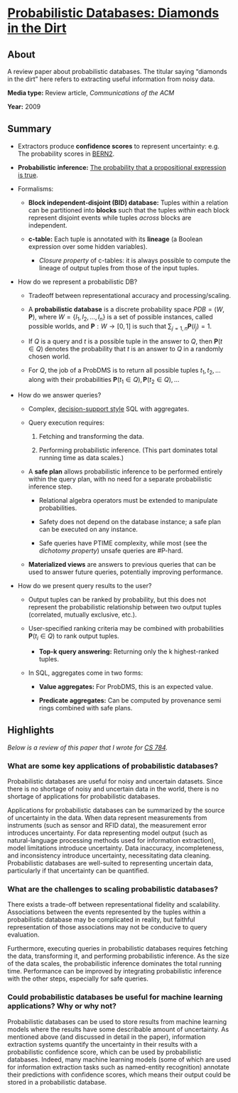 # [Probabilistic Databases: Diamonds in the Dirt](https://cs.stanford.edu/people/chrismre/papers/cacm-paper-full.pdf)

## About

A review paper about probabilistic databases.
The titular saying “diamonds in the dirt” here refers to extracting useful information from noisy data.

**Media type:** Review article, *Communications of the ACM*

**Year:** 2009

## Summary

- Extractors produce **confidence scores** to represent uncertainty: e.g. The probability scores in [BERN2](http://bern2.korea.ac.kr/).

- **Probabilistic inference:** [The probability that a propositional expression is true](https://core.ac.uk/download/pdf/82296807.pdf).

- Formalisms:

    - **Block independent-disjoint (BID) database:** Tuples within a relation can be partitioned into **blocks** such that the tuples *within* each block represent disjoint events while tuples *across* blocks are independent.

    - **c-table:** Each tuple is annotated with its **lineage** (a Boolean expression over some hidden variables).

        - *Closure property* of c-tables: it is always possible to compute the lineage of output tuples from those of the input tuples.

- How do we represent a probabilistic DB?

    - Tradeoff between representational accuracy and processing/scaling.

    - A **probabilistic database** is a discrete probability space $PDB=(W,\mathbf{P})$, where $W=\{I_1,I_2,\dots,I_n\}$ is a set of possible instances, called possible worlds, and $\mathbf{P}:W\to[0,1]$ is such that $\sum_{j=1,n}\mathbf{P}(I_j)=1$.

    - If $Q$ is a query and $t$ is a possible tuple in the answer to $Q$, then $\mathbf{P}(t\in Q)$ denotes the probability that $t$ is an answer to $Q$ in a randomly chosen world.

    - For $Q$, the job of a ProbDMS is to return all possible tuples $t_1,t_2,\dots$ along with their probabilities $\mathbf{P}(t_1\in Q),\mathbf{P}(t_2\in Q),\dots$

- How do we answer queries?

    - Complex, [decision-support style](https://en.wikipedia.org/wiki/Decision_support_system) SQL with aggregates.

    - Query execution requires:

        1. Fetching and transforming the data.

        2. Performing probabilistic inference. (This part dominates total running time as data scales.)

    - A **safe plan** allows probabilistic inference to be performed entirely within the query plan, with no need for a separate probabilistic inference step.

        - Relational algebra operators must be extended to manipulate probabilities.

        - Safety does not depend on the database instance; a safe plan can be executed on any instance.

        - Safe queries have PTIME complexity, while most (see the *dichotomy property*) unsafe queries are #P-hard.

    - **Materialized views** are answers to previous queries that can be used to answer future queries, potentially improving performance.

- How do we present query results to the user?

    - Output tuples can be ranked by probability, but this does not represent the probabilistic relationship between two output tuples (correlated, mutually exclusive, etc.).

    - User-specified ranking criteria may be combined with probabilities $\mathbf{P}(t_i\in Q)$ to rank output tuples.

        - **Top-k query answering:** Returning only the k highest-ranked tuples.

    - In SQL, aggregates come in two forms:

        - **Value aggregates:** For ProbDMS, this is an expected value.

        - **Predicate aggregates:** Can be computed by provenance semi rings combined with safe plans.


## Highlights

_Below is a review of this paper that I wrote for [CS 784](https://pages.cs.wisc.edu/~paris/cs784-s22/)._

### What are some key applications of probabilistic databases?

Probabilistic databases are useful for noisy and uncertain datasets.
Since there is no shortage of noisy and uncertain data in the world, there is no shortage of applications for probabilistic databases.

Applications for probabilistic databases can be summarized by the source of uncertainty in the data.
When data represent measurements from instruments (such as sensor and RFID data), the measurement error introduces uncertainty.
For data representing model output (such as natural-language processing methods used for information extraction), model limitations introduce uncertainty.
Data inaccuracy, incompleteness, and inconsistency introduce uncertainty, necessitating data cleaning.
Probabilistic databases are well-suited to representing uncertain data, particularly if that uncertainty can be quantified.

### What are the challenges to scaling probabilistic databases?

There exists a trade-off between representational fidelity and scalability.
Associations between the events represented by the tuples within a probabilistic database may be complicated in reality, but faithful representation of those associations may not be conducive to query evaluation.

Furthermore, executing queries in probabilistic databases requires fetching the data, transforming it, and performing probabilistic inference.
As the size of the data scales, the probabilistic inference dominates the total running time.
Performance can be improved by integrating probabilistic inference with the other steps, especially for safe queries.

### Could probabilistic databases be useful for machine learning applications? Why or why not?

Probabilistic databases can be used to store results from machine learning models where the results have some describable amount of uncertainty.
As mentioned above (and discussed in detail in the paper), information extraction systems quantify the uncertainty in their results with a probabilistic confidence score, which can be used by probabilistic databases.
Indeed, many machine learning models (some of which are used for information extraction tasks such as named-entity recognition) annotate their predictions with confidence scores, which means their output could be stored in a probabilistic database.